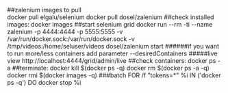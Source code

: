 ##zalenium images to pull    
    docker pull elgalu/selenium
	docker pull dosel/zalenium
##check installed images:
	docker images
##start selenium grid
	docker run --rm -ti --name zalenium -p 4444:4444 -p 5555:5555 -v /var/run/docker.sock:/var/run/docker.sock -v /tmp/videos:/home/seluser/videos dosel/zalenium start
######if you want to run more/less containers add parameter 
    --desiredContainers <count>
#####live view
    http://localhost:4444/grid/admin/live
##check containers:
	docker ps -a
##terminate:
	docker kill $(docker ps -q)
	docker rm $(docker ps -a -q)
	docker rmi $(docker images -q)
###batch
	FOR /f "tokens=*" %i IN ('docker ps -q') DO docker stop %i

	
	
